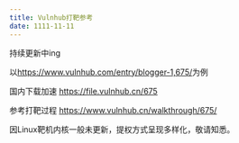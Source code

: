 ```yaml
---
title: Vulnhub打靶参考
date: 1111-11-11
---
```


持续更新中ing
<!--more-->

以<https://www.vulnhub.com/entry/blogger-1,675/>为例

国内下载加速  <https://file.vulnhub.cn/675>

参考打靶过程  <https://www.vulnhub.cn/walkthrough/675/>

因Linux靶机内核一般未更新，提权方式呈现多样化，敬请知悉。